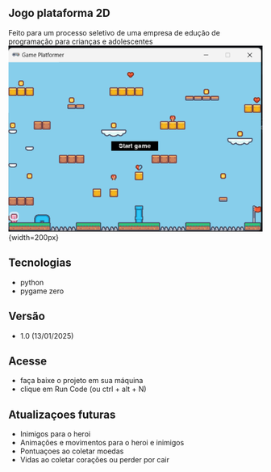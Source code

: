 ## Jogo plataforma 2D

Feito para um processo seletivo de uma empresa de edução de programação para crianças e adolescentes
![alt text](img-print-game.png){width=200px}

## Tecnologias

- python
- pygame zero

## Versão

- 1.0 (13/01/2025)

## Acesse

- faça baixe o projeto em sua máquina
- clique em Run Code (ou ctrl + alt + N)

## Atualizaçoes futuras

- Inimigos para o heroi
- Animações e movimentos para o heroi e inimigos
- Pontuaçoes ao coletar moedas
- Vidas ao coletar corações ou perder por cair
